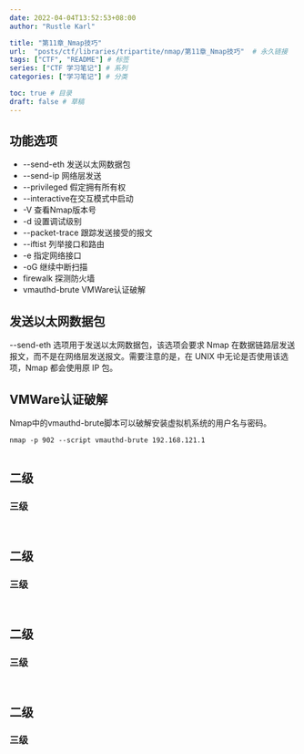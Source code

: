 ```yaml
---
date: 2022-04-04T13:52:53+08:00
author: "Rustle Karl"

title: "第11章_Nmap技巧"
url:  "posts/ctf/libraries/tripartite/nmap/第11章_Nmap技巧"  # 永久链接
tags: ["CTF", "README"] # 标签
series: ["CTF 学习笔记"] # 系列
categories: ["学习笔记"] # 分类

toc: true # 目录
draft: false # 草稿
---
```


## 功能选项

- --send-eth 发送以太网数据包
- --send-ip 网络层发送
- --privileged 假定拥有所有权
- --interactive在交互模式中启动
- -V 查看Nmap版本号
- -d 设置调试级别
- --packet-trace 跟踪发送接受的报文
- --iftist 列举接口和路由
- -e 指定网络接口
- -oG 继续中断扫描
- firewalk 探测防火墙
- vmauthd-brute VMWare认证破解

## 发送以太网数据包

--send-eth 选项用于发送以太网数据包，该选项会要求 Nmap 在数据链路层发送报文，而不是在网络层发送报文。需要注意的是，在 UNIX 中无论是否使用该选项，Nmap 都会使用原 IP 包。

## VMWare认证破解

Nmap中的vmauthd-brute脚本可以破解安装虚拟机系统的用户名与密码。

```shell
nmap -p 902 --script vmauthd-brute 192.168.121.1
```

```shell

```


## 二级

### 三级

```shell

```

```shell

```


## 二级

### 三级

```shell

```

```shell

```


## 二级

### 三级

```shell

```

```shell

```


## 二级

### 三级

```shell

```

```shell

```


